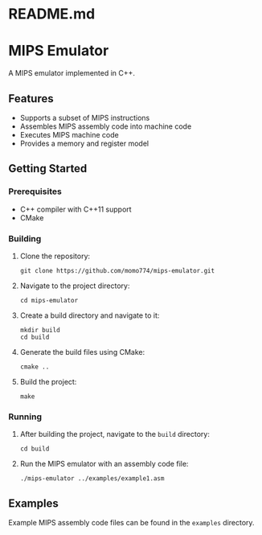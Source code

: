 # README.md

# MIPS Emulator

A MIPS emulator implemented in C++.

## Features

- Supports a subset of MIPS instructions
- Assembles MIPS assembly code into machine code
- Executes MIPS machine code
- Provides a memory and register model

## Getting Started

### Prerequisites

- C++ compiler with C++11 support
- CMake

### Building

1. Clone the repository:

   ```
   git clone https://github.com/momo774/mips-emulator.git
   ```

2. Navigate to the project directory:

   ```
   cd mips-emulator
   ```

3. Create a build directory and navigate to it:

   ```
   mkdir build
   cd build
   ```

4. Generate the build files using CMake:

   ```
   cmake ..
   ```

5. Build the project:
   ```
   make
   ```

### Running

1. After building the project, navigate to the `build` directory:

   ```
   cd build
   ```

2. Run the MIPS emulator with an assembly code file:
   ```
   ./mips-emulator ../examples/example1.asm
   ```

## Examples

Example MIPS assembly code files can be found in the `examples` directory.
